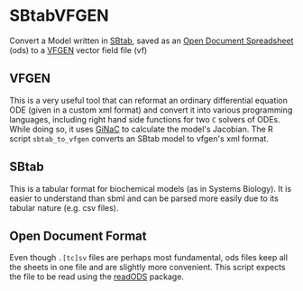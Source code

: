 # SBtabVFGEN

Convert a Model written in [SBtab](https://www.sbtab.net/), saved as an [Open Document Spreadsheet](https://www.documentfoundation.org/) (ods) to a [VFGEN](http://www.warrenweckesser.net/vfgen/) vector field file (vf)

## VFGEN

This is a very useful tool that can reformat an ordinary differential
equation ODE (given in a custom xml format) and convert it into
various programming languages, including right hand side functions for
two `C` solvers of ODEs. While doing so, it uses
[GiNaC](https://ginac.de/) to calculate the model's Jacobian. The R
script `sbtab_to_vfgen` converts an SBtab model to vfgen's xml format.

## SBtab

This is a tabular format for biochemical models (as in
Systems Biology). It is easier to understand than sbml and can be
parsed more easily due to its tabular nature (e.g. csv files).

## Open Document Format

Even though `.[tc]sv` files are perhaps most fundamental, ods files
keep all the sheets in one file and are slightly more convenient. This
script expects the file to be read using the
[readODS](https://cran.r-project.org/web/packages/readODS/index.html)
package.

